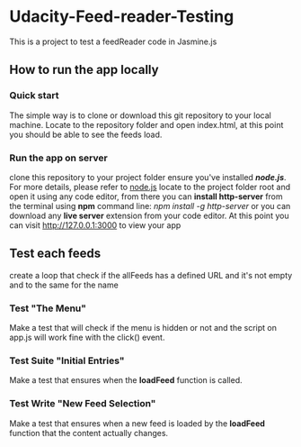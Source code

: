 # Udacity-Feed-reader-Testing
This is a project to test a feedReader code in Jasmine.js

## How to run the app locally
### Quick start
The simple way is to clone or download this git repository to your local machine. Locate to the repository folder and open index.html, at this point you should be able to see the feeds load.

 ### Run the app on server
clone this repository to your project folder
ensure you've installed **_node.js_**. For more details, please refer to [node.js](https://nodejs.org/en/)
locate to the project folder root and open it using any code editor, from there you can **install http-server** from the terminal using **npm** command line: _npm install -g http-server_ or you can download any **live server** extension from your code editor.
At this point you can visit http://127.0.0.1:3000 to view your app

## Test each feeds
create a loop that check if the allFeeds has a defined URL and it's not empty and to the same for the name

### Test "The Menu"
Make a test that will check if the menu is hidden or not and the script on app.js will work fine with the click() event.

### Test Suite "Initial Entries"
Make a test that ensures when the **loadFeed** function is called.

### Test Write "New Feed Selection"
Make a test that ensures when a new feed is loaded by the **loadFeed** function that the content actually changes.
